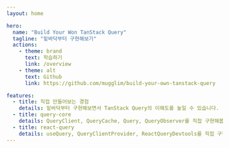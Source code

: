 ```yaml
---
layout: home

hero:
  name: "Build Your Won TanStack Query"
  tagline: "밑바닥부터 구현해보기"
  actions:
    - theme: brand
      text: 학습하기
      link: /overview
    - theme: alt
      text: Github
      link: https://github.com/mugglim/build-your-own-tanstack-query

features:
  - title: 직접 만들어보는 경험
    details: 밑바닥부터 구현해보면서 TanStack Query의 이해도를 높일 수 있습니다.
  - title: query-core
    details: QueryClient, QueryCache, Query, QueryObserver를 직접 구현해봅니다.
  - title: react-query
    details: useQuery, QueryClientProvider, ReactQueryDevtools를 직접 구현해봅니다.
---
```

